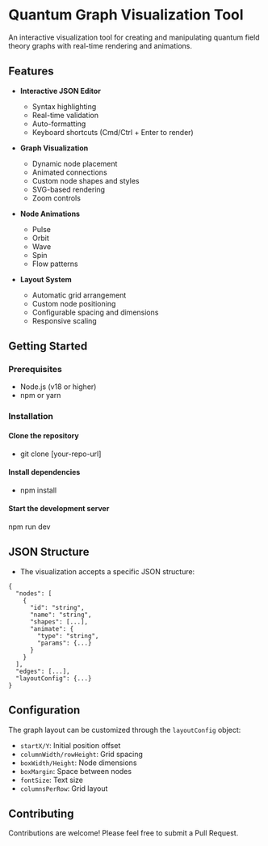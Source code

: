 # Quantum Graph Visualization Tool

An interactive visualization tool for creating and manipulating quantum field theory graphs with real-time rendering and animations.

## Features

- **Interactive JSON Editor**

  - Syntax highlighting
  - Real-time validation
  - Auto-formatting
  - Keyboard shortcuts (Cmd/Ctrl + Enter to render)

- **Graph Visualization**

  - Dynamic node placement
  - Animated connections
  - Custom node shapes and styles
  - SVG-based rendering
  - Zoom controls

- **Node Animations**

  - Pulse
  - Orbit
  - Wave
  - Spin
  - Flow patterns

- **Layout System**
  - Automatic grid arrangement
  - Custom node positioning
  - Configurable spacing and dimensions
  - Responsive scaling

## Getting Started

### Prerequisites

- Node.js (v18 or higher)
- npm or yarn

### Installation

#### Clone the repository

- git clone [your-repo-url]

#### Install dependencies

- npm install

#### Start the development server

npm run dev

## JSON Structure

- The visualization accepts a specific JSON structure:

```
{
  "nodes": [
    {
      "id": "string",
      "name": "string",
      "shapes": [...],
      "animate": {
        "type": "string",
        "params": {...}
      }
    }
  ],
  "edges": [...],
  "layoutConfig": {...}
}
```

## Configuration

The graph layout can be customized through the `layoutConfig` object:

- `startX/Y`: Initial position offset
- `columnWidth/rowHeight`: Grid spacing
- `boxWidth/Height`: Node dimensions
- `boxMargin`: Space between nodes
- `fontSize`: Text size
- `columnsPerRow`: Grid layout

## Contributing

Contributions are welcome! Please feel free to submit a Pull Request.
